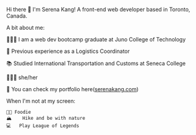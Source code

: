 Hi there 👋 I'm Serena Kang! A front-end web developer based in Toronto, Canada.

A bit about me:

👩🏻‍💻 I am a web dev bootcamp graduate at Juno College of Technology

🏦 Previous experience as a Logistics Coordinator 

📚 Studied International Transportation and Customs at Seneca College

🙋🏻‍♀️ she/her

📃  You can check my portfolio here([serenakang.com](https://serenakang.com/))

When I'm not at my screen:

```
🍜🍰 Foodie
🏔    Hike and be with nature
💻   Play League of Legends
```
